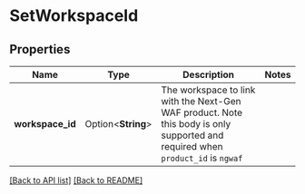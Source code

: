 # SetWorkspaceId

## Properties

Name | Type | Description | Notes
------------ | ------------- | ------------- | -------------
**workspace_id** | Option<**String**> | The workspace to link with the Next-Gen WAF product. Note this body is only supported and required when `product_id` is `ngwaf` | 

[[Back to API list]](../README.md#documentation-for-api-endpoints) [[Back to README]](../README.md)


